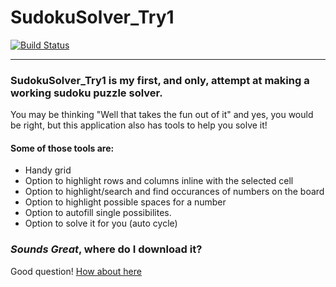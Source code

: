 # SudokuSolver_Try1
[![Build Status](https://travis-ci.org/thejonathanr/SudokuSolver.svg?branch=master)](https://travis-ci.org/thejonathanr/SudokuSolver)

---
### SudokuSolver_Try1 is my first, and only, attempt at making a working sudoku puzzle solver.

You may be thinking "Well that takes the fun out of it" and yes, you would be right, but this application also has tools to help you solve it!

#### Some of those tools are:
- Handy grid
- Option to highlight rows and columns inline with the selected cell
- Option to highlight/search and find occurances of numbers on the board
- Option to highlight possible spaces for a number
- Option to autofill single possibilites.
- Option to solve it for you (auto cycle)

### *Sounds Great*, where do I download it?
Good question! [How about here]()
